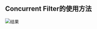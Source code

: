 ## Concurrent Filter的使用方法
![结果](https://raw.githubusercontent.com/rjosodtssp/Qt-Turtorial/master/ConCurrent/QtConcurrent_125/result.png)